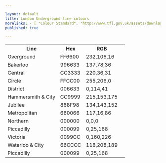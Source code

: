 ```yaml
---

layout: default
title: London Underground line colours
morelinks: - [ "Colour Standard", "http://www.tfl.gov.uk/assets/downloads/corporate/tfl-colour-standard-issue03.pdf" ]
published: true

---
```


<table id="tube-line-col">
  <colgroup class="line"></colgroup>
  <colgroup class="hex"></colgroup>
  <colgroup class="rgb"></colgroup>
  <tr>
    <th>Line</th>
    <th>Hex</th>
    <th>RGB</th>
    <th></th>
  </tr>
  <tr>
    <td>Overground</td>
    <td>FF6600</td>
    <td>232,106,16</td>
  </tr>
  <tr>
    <td>Bakerloo</td>
    <td>996633</td>
    <td>137,78,36</td>
  </tr>
  <tr>
    <td>Central</td>
    <td>CC3333</td>
    <td>220,36,31</td>
  </tr>
  <tr>
    <td>Circle</td>
    <td>FFCC00</td>
    <td>255,206,0</td>
  </tr>
  <tr>
    <td>District</td>
    <td>006633</td>
    <td>0,114,41</td>
  </tr>
  <tr>
    <td>Hammersmith &amp; City</td>
    <td>CC9999</td>
    <td>215,153,175</td>
  </tr>
  <tr>
    <td>Jubilee</td>
    <td>868F98</td>
    <td>134,143,152</td>
  </tr>
  <tr>
    <td>Metropolitan</td>
    <td>660066</td>
    <td>117,16,86</td>
  </tr>
  <tr>
    <td>Northern</td>
    <td>000000</td>
    <td>0,0,0</td>
  </tr>
  <tr>
    <td>Piccadilly</td>
    <td>000099</td>
    <td>0,25,168</td>
  </tr>
  <tr>
    <td>Victoria</td>
    <td>0099CC</td>
    <td>0,160,226</td>
  </tr>
  <tr>
    <td>Waterloo &amp; City</td>
    <td>66CCCC</td>
    <td>118,208,189</td>
  </tr>
  <tr>
    <td>Piccadilly</td>
    <td>000099</td>
    <td>0,25,168</td>
  </tr>
</table>
  